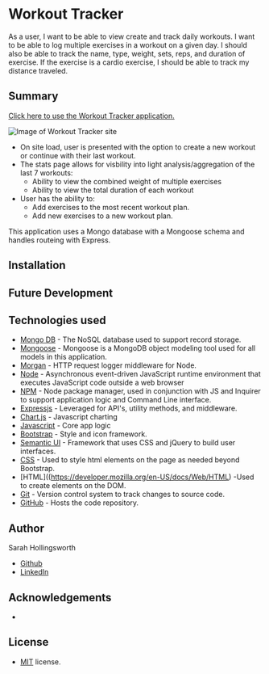 # Workout Tracker
As a user, I want to be able to view create and track daily workouts. I want to be able to log multiple exercises in a workout on a given day. I should also be able to track the name, type, weight, sets, reps, and duration of exercise. If the exercise is a cardio exercise, I should be able to track my distance traveled.



## Summary
[Click here to use the Workout Tracker application.](https://workout-tracker-211115.herokuapp.com/)

![Image of Workout Tracker site](./somefile "screenshot of web development portfolio")

* On site load, user is presented with the option to create a new workout or continue with their last workout.
* The stats page allows for visbility into light analysis/aggregation of the last 7 workouts:
  * Ability to view the combined weight of multiple exercises 
  * Ability to view the total duration of each workout
* User has the ability to:
  * Add exercises to the most recent workout plan.
  * Add new exercises to a new workout plan.

This application uses a Mongo database with a Mongoose schema and handles routeing with Express.

## Installation

## Future Development

## Technologies used
* [Mongo DB](https://www.mongodb.com/) - The NoSQL database used to support record storage.
* [Mongoose](https://www.npmjs.com/package/mongoose) - Mongoose is a MongoDB object modeling tool used for all models in this application.
* [Morgan](https://www.npmjs.com/package/morgan) - HTTP request logger middleware for Node.
* [Node](https://nodejs.org/en/) - Asynchronous event-driven JavaScript runtime environment that executes JavaScript code outside a web browser
* [NPM](https://www.npmjs.com/) - Node package manager, used in conjunction with JS and Inquirer to support application logic and Command Line interface.
* [Expressjs](https://expressjs.com/) - Leveraged for API's, utility methods, and middleware.
* [Chart.js](https://www.chartjs.org/) - Javascript charting
* [Javascript](https://developer.mozilla.org/en-US/docs/Web/javascript) - Core app logic
* [Bootstrap](https://getbootstrap.com/docs/5.0/getting-started/introduction/) - Style and icon framework.
* [Semantic UI](https://semantic-ui.com/) - Framework that uses CSS and jQuery to build user interfaces.
* [CSS](https://devdocs.io/css/) - Used to style html elements on the page as needed beyond Bootstrap.
* [HTML]((https://developer.mozilla.org/en-US/docs/Web/HTML) -Used to create elements on the DOM.
* [Git](https://git-scm.com/doc) - Version control system to track changes to source code.
* [GitHub](https://docs.github.com/en) - Hosts the code repository.

## Author
Sarah Hollingsworth
* [Github](https://github.com/sahhollingsworth)
* [LinkedIn](https://www.linkedin.com/in/sarahhollingsworth/)

## Acknowledgements
* 

## License
* [MIT](https://opensource.org/licenses/MIT) license.
